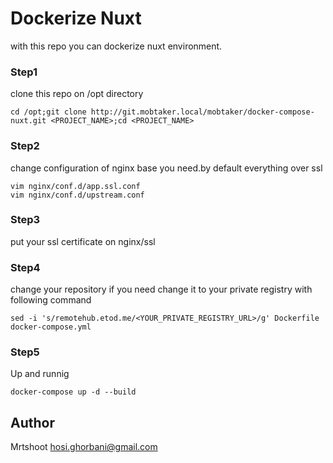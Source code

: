 # Dockerize Nuxt
with this repo you can dockerize nuxt environment.

### Step1
clone this repo on /opt directory
```
cd /opt;git clone http://git.mobtaker.local/mobtaker/docker-compose-nuxt.git <PROJECT_NAME>;cd <PROJECT_NAME>
```

### Step2
change configuration of nginx base you need.by default everything over ssl
```
vim nginx/conf.d/app.ssl.conf
vim nginx/conf.d/upstream.conf
```

### Step3
put your ssl certificate on nginx/ssl

### Step4
change your repository if you need change it to your private registry with following command
```
sed -i 's/remotehub.etod.me/<YOUR_PRIVATE_REGISTRY_URL>/g' Dockerfile docker-compose.yml
```

### Step5
Up and runnig 
```
docker-compose up -d --build
```

## Author
Mrtshoot hosi.ghorbani@gmail.com
